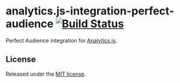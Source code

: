 # analytics.js-integration-perfect-audience [![Build Status][ci-badge]][ci-link]

Perfect Audience integration for [Analytics.js][].

## License

Released under the [MIT license](LICENSE).


[Analytics.js]: https://segment.com/docs/libraries/analytics.js/
[ci-link]: https://circleci.com/gh/segment-integrations/analytics.js-integration-perfect-audience
[ci-badge]: https://circleci.com/gh/segment-integrations/analytics.js-integration-perfect-audience.svg?style=svg
